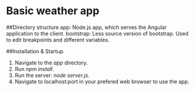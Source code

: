 # Basic weather app

##Directory structure
  app: Node.js app, which serves the Angular application to the client.
  bootstrap: Less source version of bootstrap. Used to edit breakpoints and different variables.

##Installation & Startup
  1. Navigate to the *app* directory.
  2. Run *npm install*.
  3. Run the server: *node server.js*.
  4. Navigate to localhost:port in your prefered web browser to use the app.